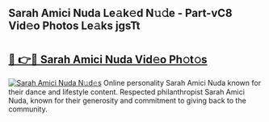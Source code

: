 ## Sarah Amici Nuda Le𝚊k𝚎d N𝚞𝚍e - Part-vC8 Vid𝚎o Photos Le𝚊ks jgsTt

# <h2><a href="http://fbeml5u.evod.top/?m=Sarah+Amici+Nuda">🔗 👉🔴 Sarah Amici Nuda Vid𝚎o Ph𝚘t𝚘s</a></h2>

[![Sarah Amici Nuda N𝚞d𝚎s](https://i.imgur.com/8V9OHl7.gif)](http://fbeml5u.evod.top/?m=Sarah+Amici+Nuda)
Online personality Sarah Amici Nuda known for their dance and lifestyle content. Respected philanthropist Sarah Amici Nuda, known for their generosity and commitment to giving back to the community. 
